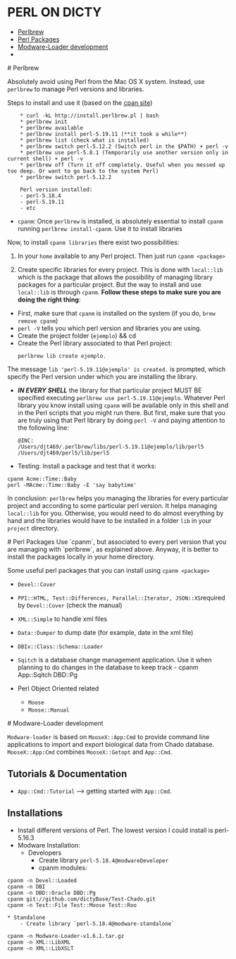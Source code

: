 PERL ON DICTY
===

* [Perlbrew](#perlbrew)
* [Perl Packages](#packages)
* [Modware-Loader development](#modware)
* 

<a name="perlbrew"/>
# Perlbrew

Absolutely avoid using Perl from the Mac OS X system. Instead, use `perlbrew` to manage Perl versions and libraries. 

Steps to install and use it (based on the [cpan site](http://search.cpan.org/~gugod/App-perlbrew-0.67/lib/App/perlbrew.pm))

```
	* curl -kL http://install.perlbrew.pl | bash
	* perlbrew init
	* perlbrew available
	* perlbrew install perl-5.19.11 (**it took a while**)
	* perlbrew list (check what is installed)
	* perlbrew switch perl-5.12.2 (Switch perl in the $PATH) + perl -v
    * perlbrew use perl-5.8.1 (Temporarily use another version only in current shell) + perl -v
    * perlbrew off (Turn it off completely. Useful when you messed up too deep. Or want to go back to the system Perl)
    * perlbrew switch perl-5.12.2
    
    Perl version installed: 
    - perl-5.18.4
  	- perl-5.19.11
  	- etc
```

* `cpanm`: Once `perlbrew` is installed, is absolutely essential to install `cpanm` running `perlbrew install-cpanm`. Use it to install libraries 

Now, to install `cpanm libraries` there exist two possibilities:

1. In your `home` available to any Perl project. Then just run `cpanm <package>`

2. Create specific libraries for every project. This is done with `local::lib` which is the package that allows the possibility of managing library packages for a particular project. But the way to install and use `local::lib` is through `cpanm`. **Follow these steps to make sure you are doing the right thing**:

* First, make sure that `cpanm` is installed on the system (if you do, `brew remove cpanm`)
* `perl -V` tells you which perl version and libraries you are using.
* Create the project folder (`ejemplo`) && cd
* Create the Perl library associated to that Perl project: 
	```
	perlbrew lib create ejemplo. 
	```
The message `lib 'perl-5.19.11@ejemplo' is created.` is prompted, which specify the Perl version under which you are installing the library.

* ***IN EVERY SHELL*** the library for that particular project MUST BE specified executing `perlbrew use perl-5.19.11@ejemplo`. Whatever Perl library you know install using `cpanm` will be available only in this shell and in the Perl scripts that you might run there. But first, make sure that you are truly using that Perl library by doing `perl -V` and paying attention to the following line:

	```
	@INC:
	/Users/djt469/.perlbrew/libs/perl-5.19.11@ejemplo/lib/perl5
	/Users/djt469/perl5/lib/perl5    
	```

* Testing: Install a package and test that it works:

```
cpanm Acme::Time::Baby
perl -MAcme::Time::Baby -E 'say babytime'
```

In conclusion: `perlbrew` helps you managing the libraries for every particular project and according to some particular perl version. It helps managing `local::lib` for you. Otherwise, you would need to do almost everything by hand and the libraries would have to be installed in a folder `lib` in your `project` directory. 
	
<a name="packages"/>
# Perl Packages
Use `cpanm`, but associated to every perl version that you are managing with `perlbrew`, as explained above. Anyway, it is better to install the packages locally in your home directory. 

Some useful perl packages that you can install using `cpanm <package>`

* `Devel::Cover`
* `PPI::HTML, Test::Differences, Parallel::Iterator, JSON::XS`required by `Devel::Cover` (check the manual)
* `XML::Simple` to handle xml files
* `Data::Dumper` to dump date (for example, date in the xml file)
* `DBIx::Class::Schema::Loader` 
* `Sqitch` is a database change management application. Use it when planning to do changes in the database to keep track
		- cpanm App::Sqitch DBD::Pg
		
* Perl Object Oriented related
	- `Moose`
	- `Moose::Manual`

<a name="modware"/>
# Modware-Loader development

`Modware-loader` is based on `MooseX::App:Cmd` to provide command line applications to import and export biological data from Chado database. `MooseX::App:Cmd` combines `MooseX::Getopt` and `App::Cmd`. 

## Tutorials & Documentation

* `App::Cmd::Tutorial` --> getting started with `App::Cmd`.

## Installations

* Install different versions of Perl. The lowest version I could install is perl-5.16.3
* Modware Installation:
    * Developers
        * Create library `perl-5.18.4@modwareDeveloper`
        * cpanm modules:
```
cpanm -n Devel::Loaded
cpanm -n DBI
cpanm -n DBD::Oracle DBD::Pg
cpanm git://github.com/dictyBase/Test-Chado.git
cpanm -n Test::File Test::Moose Test::Roo
```
    * Standalone
        - Create library `perl-5.18.4@modware-standalone`
```
cpanm -n Modware-Loader-v1.6.1.tar.gz
cpanm -n XML::LibXML
cpanm -n XML::LibXSLT
```
